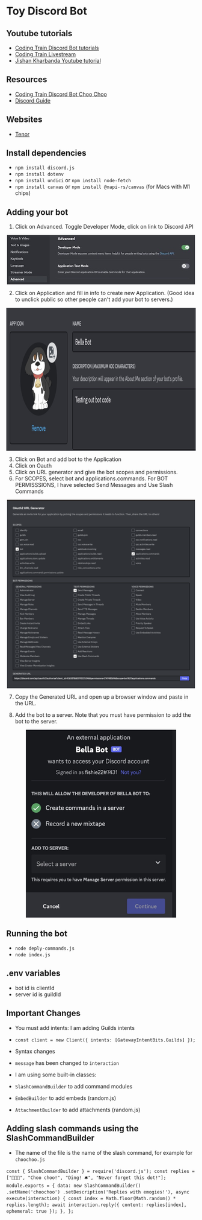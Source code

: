 # Toy Discord Bot

## Youtube tutorials
- [Coding Train Discord Bot tutorials](https://thecodingtrain.com/learning/bots/discord/06-command-handler.html)
- [Coding Train Livestream](https://www.youtube.com/watch?v=F3Q4Cf9OZSw)
- [Jishan Kharbanda Youtube tutorial](https://www.youtube.com/watch?v=DdzQTJ1AkKA&list=PLApYoRlzhXgxGJMDpCSFQedwLES6C-3xg)

## Resources
- [Coding Train Discord Bot Choo Choo](https://github.com/CodingTrain/Discord-Bot-Choo-Choo) 
- [Discord Guide](https://discordjs.guide/#before-you-begin) 

## Websites
- [Tenor](https://tenor.com) 

## Install dependencies
- `npm install discord.js`
- `npm install dotenv`
- `npm install undici` or `npm install node-fetch`
- `npm install canvas` or `npm install @napi-rs/canvas` (for Macs with M1 chips)
 
## Adding your bot

1.  Click on Advanced.  Toggle Developer Mode, click on link to Discord API

<img class="img" src="assets/developer.jpg" alt="Toggling developer  mode" style=" display: block;
    margin-left: auto;
    margin-right: auto;" width="500" height="131">

2.  Click on Application and fill in info to create new Application.  (Good idea to unclick public so other people can't add your bot to servers.)

<img class="img" src="assets/bellabot.jpg" alt="Adding application" style=" display: block;
    margin-left: auto;
    margin-right: auto;" width="1000" height="379">

3.  Click on Bot and add bot to the Application
4.  Click on Oauth
5.  Click on URL generator and give the bot scopes and permissions.
6.  For SCOPES, select bot and applications.commands.  For BOT PERMISSSIONS, I have selected Send Messages and Use Slash Commands

<img class="img" src="assets/bot_scope.png" alt="Bot Permissions" style=" display: block;
    margin-left: auto;
    margin-right: auto;" width="500" height="500">

7.  Copy the Generated URL and open up a browser window and paste in the URL. 

8.  Add the bot to a server.  Note that you must have permission to add the bot to the server.

<img class="img" src="assets/enablebot.jpg" alt="Adding bot to a serve" style=" display: block;
    margin-left: auto;
    margin-right: auto;" width="400" height="498">

## Running the bot

- `node deply-commands.js` 
- `node index.js`

## .env variables

- bot id is clientId 
- server id is guildId

## Important Changes

-  You must add intents:  I am adding Guilds intents
- `const client = new Client({ intents: [GatewayIntentBits.Guilds] });`

- Syntax changes
- `message` has been changed to `interaction`

- I am using some built-in classes:
- `SlashCommandBuilder` to add command modules
- `EmbedBuilder` to add embeds (random.js)
- `AttachmentBuilder` to add attachments (random.js)

## Adding slash commands using the SlashCommandBuilder

- The name of the file is the name of the slash command, for example for `choochoo.js`

`const { SlashCommandBuilder } = require('discord.js');
const replies = ["🚂🌈💖", "Choo choo!", "Ding! 🛎", "Never forget this dot!"];
module.exports = {
	data: new SlashCommandBuilder()
		.setName('choochoo')
		.setDescription('Replies with emogies!'),
	async execute(interaction) {
    const index = Math.floor(Math.random() * replies.length);
		await interaction.reply({ content: replies[index], ephemeral: true });
	},
};
`



